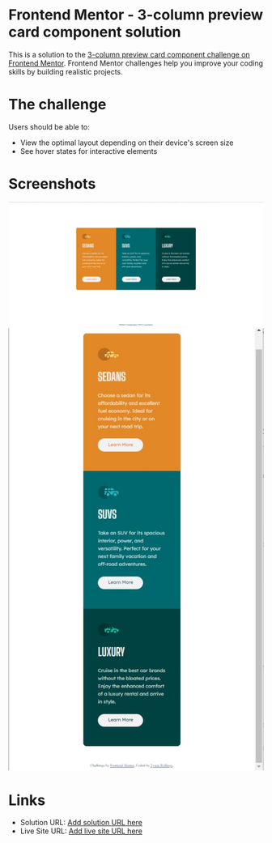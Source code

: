# Frontend Mentor - 3-column preview card component solution

This is a solution to the [3-column preview card component challenge on Frontend Mentor](https://www.frontendmentor.io/challenges/3column-preview-card-component-pH92eAR2-). Frontend Mentor challenges help you improve your coding skills by building realistic projects. 

# The challenge

Users should be able to:

- View the optimal layout depending on their device's screen size
- See hover states for interactive elements

# Screenshots

![](./screenshots/Desktop_Layout_3_Column.jpg)
![](./screenshots/Mobile_Layout_3_Column.jpg)

# Links

- Solution URL: [Add solution URL here](https://your-solution-url.com)
- Live Site URL: [Add live site URL here](https://tyson-wellings.github.io/3-column-preview-card-component-main/)

